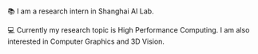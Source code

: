 📚 I am a research intern in Shanghai AI Lab.

💻 Currently my research topic is High Performance Computing. I am also interested in Computer Graphics and 3D Vision. 

